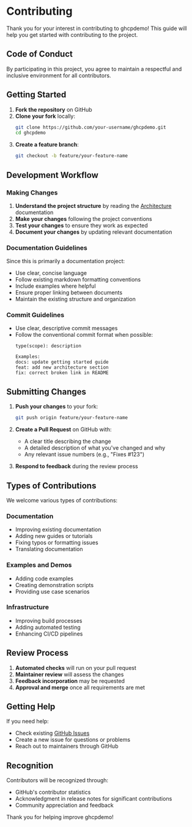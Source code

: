 # Contributing

Thank you for your interest in contributing to ghcpdemo! This guide will help you get started with contributing to the project.

## Code of Conduct

By participating in this project, you agree to maintain a respectful and inclusive environment for all contributors.

## Getting Started

1. **Fork the repository** on GitHub
2. **Clone your fork** locally:
   ```bash
   git clone https://github.com/your-username/ghcpdemo.git
   cd ghcpdemo
   ```
3. **Create a feature branch**:
   ```bash
   git checkout -b feature/your-feature-name
   ```

## Development Workflow

### Making Changes

1. **Understand the project structure** by reading the [Architecture](architecture.md) documentation
2. **Make your changes** following the project conventions
3. **Test your changes** to ensure they work as expected
4. **Document your changes** by updating relevant documentation

### Documentation Guidelines

Since this is primarily a documentation project:

- Use clear, concise language
- Follow existing markdown formatting conventions
- Include examples where helpful
- Ensure proper linking between documents
- Maintain the existing structure and organization

### Commit Guidelines

- Use clear, descriptive commit messages
- Follow the conventional commit format when possible:
  ```
  type(scope): description
  
  Examples:
  docs: update getting started guide
  feat: add new architecture section
  fix: correct broken link in README
  ```

## Submitting Changes

1. **Push your changes** to your fork:
   ```bash
   git push origin feature/your-feature-name
   ```

2. **Create a Pull Request** on GitHub with:
   - A clear title describing the change
   - A detailed description of what you've changed and why
   - Any relevant issue numbers (e.g., "Fixes #123")

3. **Respond to feedback** during the review process

## Types of Contributions

We welcome various types of contributions:

### Documentation
- Improving existing documentation
- Adding new guides or tutorials
- Fixing typos or formatting issues
- Translating documentation

### Examples and Demos
- Adding code examples
- Creating demonstration scripts
- Providing use case scenarios

### Infrastructure
- Improving build processes
- Adding automated testing
- Enhancing CI/CD pipelines

## Review Process

1. **Automated checks** will run on your pull request
2. **Maintainer review** will assess the changes
3. **Feedback incorporation** may be requested
4. **Approval and merge** once all requirements are met

## Getting Help

If you need help:

- Check existing [GitHub Issues](https://github.com/tacowan/ghcpdemo/issues)
- Create a new issue for questions or problems
- Reach out to maintainers through GitHub

## Recognition

Contributors will be recognized through:
- GitHub's contributor statistics
- Acknowledgment in release notes for significant contributions
- Community appreciation and feedback

Thank you for helping improve ghcpdemo!